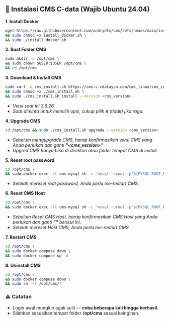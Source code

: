 ## 🚀 Instalasi CMS C-data (Wajib Ubuntu 24.04)

**1. Install Docker**
```bash
wget https://raw.githubusercontent.com/andrydtm/cms/refs/heads/main/install_docker.sh \
&& sudo chmod +x install_docker.sh \
&& sudo ./install_docker.sh
```
**2. Buat Folder CMS**
```bash
sudo mkdir -p /opt/cms \
&& sudo chown $USER:$USER /opt/cms \
&& cd /opt/cms
```
**3. Download & Install CMS**
```bash
sudo curl -o cms_install.sh https://cms.s.cdatayun.com/cms_linux/cms_install.sh \
&& sudo chmod +x ./cms_install.sh \
&& sudo ./cms_install.sh install --version <cms_version>
```
- _Versi saat ini 3.6.26_
- _Saat diminta untuk memilih opsi, cukup pilih **n** (tidak) jika ragu._

**4. Upgrade CMS**
```bash
cd /opt/cms && sudo ./cms_install.sh upgrade --version <cms_version>
```
- _Sebelum mengupgrade CMS, harap konfirmasikan versi CMS yang Anda perlukan dan ganti **"<cms_version>"**_
- _Upgred CMS hanya bisa di direktori atau folder tempat CMS di install._
  
**5. Reset root password**
```bash
cd /opt/cms \
&& sudo docker exec -it cms-mysql sh -c 'mysql -uroot -p"${MYSQL_ROOT_PASSWORD}" ccssx_boot -e "source /reset_pwd/reset_pwd.sql"'
```
- _Setelah mereset root password, Anda perlu me-restart CMS._

**6. Reset CMS Host**
```bash
cd /opt/cms \
&& sudo docker exec -it cms-mysql sh -c 'mysql -uroot -p"${MYSQL_ROOT_PASSWORD}" ccssx_boot -e "update sys_tenant set ip = \"<host>\" "'
```
- _Sebelum Reset CMS Host, harap konfirmasikan CMS Host yang Anda perlukan dan ganti **"<host>"** berikut ini._
- _Setelah mereset Host CMS, Anda perlu me-restart CMS._

**7. Restart CMS**
```bash
cd /opt/cms \
&& sudo docker compose down \
&& sudo docker compose up -d

```
**8. Uninstall CMS**
```bash
cd /opt/cms \
&& sudo docker compose down \
&& sudo rm -rf /opt/cms/*

```

### ⚠️ Catatan
- Login awal mungkin agak sulit — **coba beberapa kali hingga berhasil.**
- Silahkan sesuaikan tempat folder **/opt/cms** sesuai keinginan.

